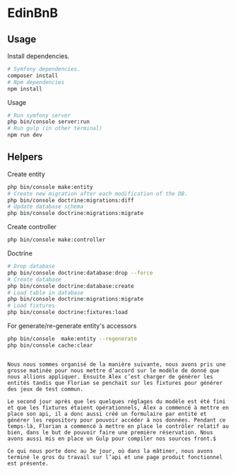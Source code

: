 # EdinBnB

## Usage

Install dependencies.
``` bash   
# Symfony dependencies.
composer install
# Npm dependencies
npm install
```

Usage
``` bash
# Run symfony server
php bin/console server:run
# Run gulp (in other terminal)
npm run dev
```

## Helpers

Create entity
``` bash
php bin/console make:entity
# Create new migration after each modification of the DB.
php bin/console doctrine:migrations:diff
# Update database schema
php bin/console doctrine:migrations:migrate
```

Create controller
``` bash
php bin/console make:controller
```

Doctrine
``` bash
# Drop database
php bin/console doctrine:database:drop --force
# Create database
php bin/console doctrine:database:create
# Load table in database
php bin/console doctrine:migrations:migrate
# Load fixtures
php bin/console doctrine:fixtures:load
```

For generate/re-generate entity's accessors
``` bash
php bin/console  make:entity --regenerate
php bin/console cache:clear
```






``` Nous avons mis en place un git Flow, pour éviter d’avoir à gérer des conflits entre nous, pour le moment cela à fonctionner à merveille.

Nous nous sommes organisé de la manière suivante, nous avons pris une grosse matinée pour nous mettre d’accord sur le modèle de donné que nous allions appliquer. Ensuite Alex c’est charger de générer les entités tandis que Florian se penchait sur les fixtures pour générer des jeux de test commun.

Le second jour après que les quelques réglages du modèle est été fini et que les fixtures étaient opérationnels, Alex a commencé à mettre en place son api, il a donc aussi créé un formulaire par entité et générer les repository pour pouvoir accéder à nos données. Pendant ce temps-là, Florian a commencé à mettre en place le contrôler relatif au bien, dans le but de pouvoir faire une première réservation. Nous avons aussi mis en place un Gulp pour compiler nos sources front.$

Ce qui nous porte donc au 3e jour, où dans la mâtiner, nous avons terminé le gros du travail sur l’api et une page produit fonctionnel est présente.
``` 